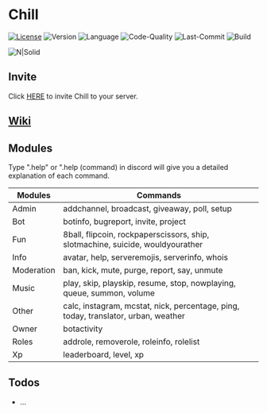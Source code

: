 # Chill

[![License](https://img.shields.io/github/license/mirko93s/Chill)](https://opensource.org/licenses/Apache-2.0)
![Version](https://img.shields.io/github/package-json/v/mirko93s/Chill)
![Language](https://img.shields.io/github/languages/top/mirko93s/Chill)
![Code-Quality](https://img.shields.io/codefactor/grade/github/mirko93s/Chill)
![Last-Commit](https://img.shields.io/github/last-commit/mirko93s/Chill)
![Build](https://img.shields.io/appveyor/ci/mirko93s/chill)

![N|Solid](https://cdn.discordapp.com/avatars/605894942275141672/444631c52d3b76e6c3ed70be25cf0222.png?size=128)

## Invite
Click <a href="https://www.mirko93s.it" target="_blank">HERE</a> to invite Chill to your server.


## [Wiki](https://github.com/mirko93s/Chill/wiki)

## Modules
Type ".help" or ".help (command) in discord will give you a detailed explanation of each command.

| Modules | Commands |
| ------ | ------ |
| Admin | addchannel, broadcast, giveaway, poll, setup |
| Bot | botinfo, bugreport, invite, project |
| Fun | 8ball, flipcoin, rockpaperscissors, ship, slotmachine, suicide, wouldyourather |
| Info | avatar, help, serveremojis, serverinfo, whois |
| Moderation | ban, kick, mute, purge, report, say, unmute |
| Music | play, skip, playskip, resume, stop, nowplaying, queue, summon, volume |
| Other | calc, instagram, mcstat, nick, percentage, ping, today, translator, urban, weather |
| Owner | botactivity |
| Roles | addrole, removerole, roleinfo, rolelist |
| Xp | leaderboard, level, xp |

## Todos

 - ...

[//]: # (Hidden stuff)
